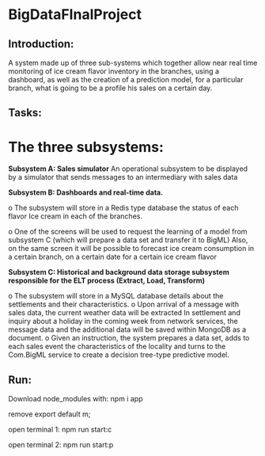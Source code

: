# BigDataFInalProject


## Introduction:
A system made up of three sub-systems which together allow near real time monitoring of ice cream flavor inventory in the branches, using a dashboard, as well as the creation of a prediction model, for a particular branch, what is going to be a profile his sales on a certain day.




## Tasks:
# The three subsystems:

**Subsystem A: Sales simulator**
An operational subsystem to be displayed by a simulator that sends messages to an intermediary with sales data

**Subsystem B: Dashboards and real-time data.**

o The subsystem will store in a Redis type database the status of each flavor
Ice cream in each of the branches.

o One of the screens will be used to request the learning of a model from subsystem C (which will prepare a data set and transfer it to BigML) Also, on the same screen it will be possible to forecast ice cream consumption in a certain branch, on a certain date for a certain ice cream flavor

**Subsystem C: Historical and background data storage subsystem responsible for the ELT process (Extract, Load, Transform)**

o The subsystem will store in a MySQL database details about the settlements and their characteristics.
o Upon arrival of a message with sales data, the current weather data will be extracted
In settlement and inquiry about a holiday in the coming week from network services, the message data and the additional data will be saved within MongoDB as a document.
o Given an instruction, the system prepares a data set, adds to each sales event the characteristics of the locality and turns to the Com.BigML service to create a decision tree-type predictive model. 



##  Run:
Download node_modules with: npm i app

remove export default m;

open terminal 1: npm run start:c

open terminal 2: npm run start:p
